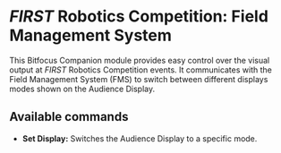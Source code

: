 # _FIRST_ Robotics Competition: Field Management System

This Bitfocus Companion module provides easy control over the visual output at _FIRST_ Robotics Competition events. It communicates with the Field Management System (FMS) to switch between different displays modes shown on the Audience Display.

## Available commands

- **Set Display:** Switches the Audience Display to a specific mode.
